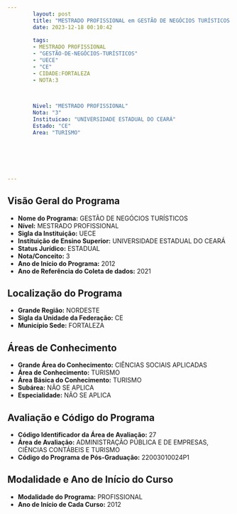 ```yaml
---
        layout: post
        title: "MESTRADO PROFISSIONAL em GESTÃO DE NEGÓCIOS TURÍSTICOS na UECE  "
        date: 2023-12-18 00:10:42
     
        tags:
        - MESTRADO PROFISSIONAL
        - "GESTÃO-DE-NEGÓCIOS-TURÍSTICOS"
        - "UECE"
        - "CE"
        - CIDADE:FORTALEZA
        - NOTA:3
        
       

        Nivel: "MESTRADO PROFISSIONAL"
        Nota: "3"
        Instituicao: "UNIVERSIDADE ESTADUAL DO CEARÁ"
        Estado: "CE"
        Area: "TURISMO"
        
        
        
        
        
        
---
```

## Visão Geral do Programa
- **Nome do Programa:** GESTÃO DE NEGÓCIOS TURÍSTICOS
- **Nível:** MESTRADO PROFISSIONAL
- **Sigla da Instituição:** UECE
- **Instituição de Ensino Superior:** UNIVERSIDADE ESTADUAL DO CEARÁ
- **Status Jurídico:** ESTADUAL
- **Nota/Conceito:** 3
- **Ano de Início do Programa:** 2012
- **Ano de Referência do Coleta de dados:** 2021

## Localização do Programa
- **Grande Região:** NORDESTE
- **Sigla da Unidade da Federação:** CE
- **Município Sede:** FORTALEZA

## Áreas de Conhecimento
- **Grande Área do Conhecimento:** CIÊNCIAS SOCIAIS APLICADAS
- **Área de Conhecimento:** TURISMO
- **Área Básica do Conhecimento:** TURISMO
- **Subárea:** NÃO SE APLICA
- **Especialidade:** NÃO SE APLICA

## Avaliação e Código do Programa
- **Código Identificador da Área de Avaliação:** 27
- **Área de Avaliação:** ADMINISTRAÇÃO PÚBLICA E DE EMPRESAS, CIÊNCIAS CONTÁBEIS E TURISMO
- **Código do Programa de Pós-Graduação:** 22003010024P1


## Modalidade e Ano de Início do Curso
- **Modalidade do Programa:** PROFISSIONAL
- **Ano de Início de Cada Curso:** 2012
